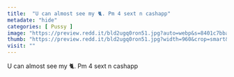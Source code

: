 ```yaml
---
title:  "U can almost see my 🐈. Pm 4 sext n cashapp"
metadate: "hide"
categories: [ Pussy ]
image: "https://preview.redd.it/bld2ugq0ron51.jpg?auto=webp&s=8401c7bbae1345616fb1d24e19643405bba3bc85"
thumb: "https://preview.redd.it/bld2ugq0ron51.jpg?width=960&crop=smart&auto=webp&s=3bc09fde011bfd196dcc79f46a00c23df5154c92"
visit: ""
---
```

U can almost see my 🐈. Pm 4 sext n cashapp
